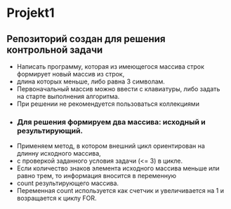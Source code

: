 # Projekt1
## Репозиторий создан для решения контрольной задачи
* Написать программу, которая из имеющегося массива строк формирует новый массив из строк, 
* длина которых меньше, либо равна 3 символам. 
* Первоначальный массив можно ввести с клавиатуры, либо задать на старте выполнения алгоритма. 
* При решении не рекомендуется пользоваться коллекциями
* ### Для решения формируем два массива: исходный и результирующий.
* Применяем метод, в котором внешний цикл ориентирован на длинну исходного массива, 
* с проверкой заданного условия задачи (<= 3) в цикле.
* Если количество знаков элемента исходного массива меньше или равно трем, то информация вносится в переменную
* count результирующего массива.
* Переменная сount используется как счетчик и увеличивается на 1 и возращается к циклу FOR.
